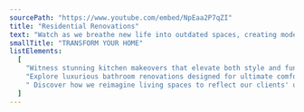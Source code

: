 ```yaml
---
sourcePath: "https://www.youtube.com/embed/NpEaa2P7qZI"
title: "Residential Renovations"
text: "Watch as we breathe new life into outdated spaces, creating modern, functional, and beautiful homes for our clients."
smallTitle: "TRANSFORM YOUR HOME"
listElements:
  [
    "Witness stunning kitchen makeovers that elevate both style and functionality",
    "Explore luxurious bathroom renovations designed for ultimate comfort and relaxation",
    " Discover how we reimagine living spaces to reflect our clients' unique personalities and lifestyles",
  ]
---
```

